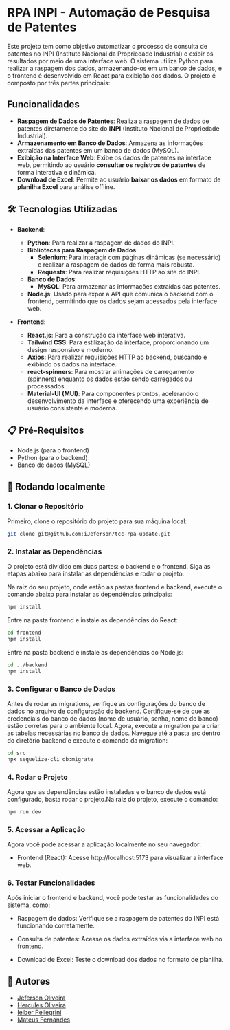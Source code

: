 # RPA INPI - Automação de Pesquisa de Patentes

Este projeto tem como objetivo automatizar o processo de consulta de patentes no INPI (Instituto Nacional da Propriedade Industrial) e exibir os resultados por meio de uma interface web. O sistema utiliza Python para realizar a raspagem dos dados, armazenando-os em um banco de dados, e o frontend é desenvolvido em React para exibição dos dados. O projeto é composto por três partes principais:

## Funcionalidades
- **Raspagem de Dados de Patentes**: Realiza a raspagem de dados de patentes diretamente do site do **INPI** (Instituto Nacional de Propriedade Industrial).
- **Armazenamento em Banco de Dados**: Armazena as informações extraídas das patentes em um banco de dados (MySQL).
- **Exibição na Interface Web**: Exibe os dados de patentes na interface web, permitindo ao usuário **consultar os registros de patentes** de forma interativa e dinâmica.
- **Download de Excel**: Permite ao usuário **baixar os dados** em formato de **planilha Excel** para análise offline.

## 🛠️ Tecnologias Utilizadas
- **Backend**:
  - **Python**: Para realizar a raspagem de dados do INPI.
  - **Bibliotecas para Raspagem de Dados**:
    - **Selenium**: Para interagir com páginas dinâmicas (se necessário) e realizar a raspagem de dados de forma mais robusta.
    - **Requests**: Para realizar requisições HTTP ao site do INPI.
  - **Banco de Dados**:
    - **MySQL**: Para armazenar as informações extraídas das patentes.
  - **Node.js**: Usado para expor a API que comunica o backend com o frontend, permitindo que os dados sejam acessados pela interface web.

- **Frontend**:
  - **React.js**: Para a construção da interface web interativa.
  - **Tailwind CSS**: Para estilização da interface, proporcionando um design responsivo e moderno.
  - **Axios**: Para realizar requisições HTTP ao backend, buscando e exibindo os dados na interface.
  - **react-spinners**: Para mostrar animações de carregamento (spinners) enquanto os dados estão sendo carregados ou processados.
  - **Material-UI (MUI)**: Para componentes prontos, acelerando o desenvolvimento da interface e oferecendo uma experiência de usuário consistente e moderna.
 
## 📋 Pré-Requisitos

- Node.js (para o frontend)
- Python (para o backend)
- Banco de dados (MySQL)


## 🚀  Rodando localmente

### 1. Clonar o Repositório

Primeiro, clone o repositório do projeto para sua máquina local:

```bash
git clone git@github.com:iJeferson/tcc-rpa-update.git
```
### 2. Instalar as Dependências

O projeto está dividido em duas partes: o backend e o frontend. Siga as etapas abaixo para instalar as dependências e rodar o projeto.

Na raiz do seu projeto, onde estão as pastas frontend e backend, execute o comando abaixo para instalar as dependências principais:

```bash
npm install
```

Entre na pasta frontend e instale as dependências do React:

```bash
cd frontend
npm install
```
Entre na pasta backend e instale as dependências do Node.js:

```bash
cd ../backend
npm install
```

###  3. Configurar o Banco de Dados

Antes de rodar as migrations, verifique as configurações do banco de dados no arquivo de configuração do backend. Certifique-se de que as credenciais do banco de dados (nome de usuário, senha, nome do banco) estão corretas para o ambiente local.
Agora, execute a migration para criar as tabelas necessárias no banco de dados. Navegue até a pasta src dentro do diretório backend e execute o comando da migration:
```bash
cd src
npx sequelize-cli db:migrate
```

###  4. Rodar o Projeto

Agora que as dependências estão instaladas e o banco de dados está configurado, basta rodar o projeto.Na raiz do projeto, execute o comando:

```bash
npm run dev
```
### 5. Acessar a Aplicação

Agora você pode acessar a aplicação localmente no seu navegador:

- Frontend (React): Acesse http://localhost:5173 para visualizar a interface web.

### 6. Testar Funcionalidades
Após iniciar o frontend e backend, você pode testar as funcionalidades do sistema, como:

- Raspagem de dados: Verifique se a raspagem de patentes do INPI está funcionando corretamente.

- Consulta de patentes: Acesse os dados extraídos via a interface web no frontend.

- Download de Excel: Teste o download dos dados no formato de planilha.


   
## 🤝 Autores

- [Jeferson Oliveira](https://github.com/iJeferson)
- [Hercules Oliveira](https://github.com/GodHercules)
- [Ielber Pellegrini](https://github.com/ielberPellegrini)
- [Mateus Fernandes](https://github.com/mateusfernandesvn)


